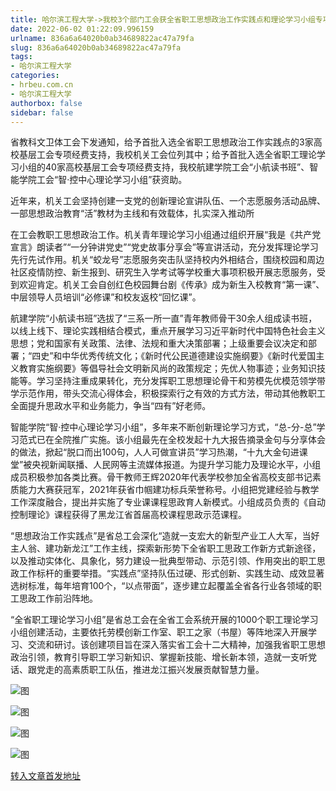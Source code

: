 ```yaml
---
title: 哈尔滨工程大学->我校3个部门工会获全省职工思想政治工作实践点和理论学习小组专项资助 | hrbeu.com.cn
date: 2022-06-02 01:22:09.996159
urlname: 836a6a64020b0ab34689822ac47a79fa
slug: 836a6a64020b0ab34689822ac47a79fa
tags: 
- 哈尔滨工程大学
categories:
- hrbeu.com.cn
- 哈尔滨工程大学
authorbox: false
sidebar: false
---
```

省教科文卫体工会下发通知，给予首批入选全省职工思想政治工作实践点的3家高校基层工会专项经费支持，我校机关工会位列其中；给予首批入选全省职工理论学习小组的40家高校基层工会专项经费支持，我校航建学院工会“小航读书班”、智能学院工会“智·控中心理论学习小组”获资助。  

近年来，机关工会坚持创建一支党的创新理论宣讲队伍、一个志愿服务活动品牌、一部思想政治教育“活”教材为主线和有效载体，扎实深入推动所
<!--more-->
在工会教职工思想政治工作。机关青年理论学习小组通过组织开展“我是《共产党宣言》朗读者”“一分钟讲党史”“党史故事分享会”等宣讲活动，充分发挥理论学习先行先试作用。机关“蛟龙号”志愿服务突击队坚持校内外相结合，围绕校园和周边社区疫情防控、新生报到、研究生入学考试等学校重大事项积极开展志愿服务，受到欢迎肯定。机关工会自创红色校园舞台剧《传承》成为新生入校教育“第一课”、中层领导人员培训“必修课”和校友返校“回忆课”。

航建学院“小航读书班”选拔了“三系一所一直”青年教师骨干30余人组成读书班，以线上线下、理论实践相结合模式，重点开展学习习近平新时代中国特色社会主义思想；党和国家有关政策、法律、法规和重大决策部署；上级重要会议决定和部署；“四史”和中华优秀传统文化；《新时代公民道德建设实施纲要》《新时代爱国主义教育实施纲要》等倡导社会文明新风尚的政策规定；先优人物事迹；业务知识技能等。学习坚持注重成果转化，充分发挥职工思想理论骨干和劳模先优模范领学带学示范作用，带头交流心得体会，积极探索行之有效的方式方法，带动其他教职工全面提升思政水平和业务能力，争当“四有”好老师。

智能学院“智·控中心理论学习小组”，多年来不断创新理论学习方式，“总-分-总”学习范式已在全院推广实施。该小组最先在全校发起十九大报告摘录金句与分享体会的做法，掀起“脱口而出100句，人人可做宣讲员”学习热潮，“十九大金句进课堂”被央视新闻联播、人民网等主流媒体报道。为提升学习能力及理论水平，小组成员积极参加各类比赛。骨干教师王辉2020年代表学校参加全省高校支部书记素质能力大赛获冠军，2021年获省巾帼建功标兵荣誉称号。小组把党建经验与教学工作深度融合，提出并实施了专业课课程思政育人新模式。小组成员负责的《自动控制理论》课程获得了黑龙江省首届高校课程思政示范课程。

“思想政治工作实践点”是省总工会深化“造就一支宏大的新型产业工人大军，当好主人翁、建功新龙江”工作主线，探索新形势下全省职工思政工作新方式新途径，以及推动实体化、具象化，努力建设一批典型带动、示范引领、作用突出的职工思政工作标杆的重要举措。“实践点”坚持队伍过硬、形式创新、实践生动、成效显著选树标准，每年培育100个，“以点带面”，逐步建立起覆盖全省各行业各领域的职工思政工作前沿阵地。

“全省职工理论学习小组”是省总工会在全省工会系统开展的1000个职工理论学习小组创建活动，主要依托劳模创新工作室、职工之家（书屋）等阵地深入开展学习、交流和研讨。该创建项目旨在深入落实省工会十二大精神，加强我省职工思想政治引领，教育引导职工学习新知识、掌握新技能、增长新本领，造就一支听党话、跟党走的高素质职工队伍，推进龙江振兴发展贡献智慧力量。

![图](http://gongxue.cn/__local/C/92/F7/93A1534B20920D5B0B0A5B424E9_96815705_96F4.jpg)

![图](http://gongxue.cn/__local/F/69/60/0ADC8CF1313239C85478CA5798A_17D9018B_1B31D.jpg)

![图](http://gongxue.cn/__local/4/F3/61/B85E0E4C04EB2CD896EA5302EAC_C42B0CD0_1F1F1.jpg)

![图](http://gongxue.cn/__local/4/1E/87/2E09938F18FDD8EACD97FADDD82_954A4F00_1F7D5.jpg)

[转入文章首发地址](http://gongxue.cn/info/1141/71116.htm)